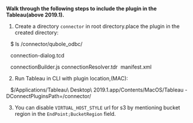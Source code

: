 **Walk through the following steps to include the plugin in the Tableau(above 2019.1).**

1) Create a directory `connector` in root directory.place the plugin in the created directory:

   $ ls /connector/qubole_odbc/

   connection-dialog.tcd

   connectionBuilder.js connectionResolver.tdr  manifest.xml

2) Run Tableau in CLI with plugin location,(MAC):

   $/Applications/Tableau\ Desktop\ 2019.1.app/Contents/MacOS/Tableau -DConnectPluginsPath=/connector/


3) You can disable `VIRTUAL_HOST_STYLE` url for s3 by mentioning bucket region 
   in the `EndPoint;BucketRegion` field.
